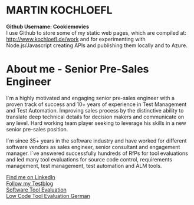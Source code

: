 # MARTIN KOCHLOEFL
  
**Github Username: Cookiemovies**  
I use Github to store some of my static web pages, which are compiled at: <http://www.kochloefl.de/work> and for experimenting with Node.js/Javascript creating APIs and publishing them locally and to Azure.
  
# About me - Senior Pre-Sales Engineer
I´m a highly motivated and engaging senior pre-sales engineer with a proven track of success and 10+ years of experience in Test Management and Test Automation. Improving sales process by the distinctive ability to translate deep technical details for decision makers and communicate on any level. Hard working team player seeking to leverage his skills in a new senior pre-sales position.  
  
I´m since 35+ years in the software industry and have worked for different software vendors as sales engineer, senior consultant and engagement manager. I´ve answered successfully hundreds of RfPs for tool evaluations and led many tool evaluations for source code control, requirements management, test management, test automation and ALM tools.  
  
[Find me on LinkedIn](linkedin.com/in/kochloefl)  
[Follow my Testblog](http://www.kochloefl.de/testblog/)  
[Software Tool Evaluation](http://www.kochloefl.de/software-tool-evaluation/)  
[Low Code Tool Evaluation German](http://www.kochloefl.de/low-code-evaluation/)  

